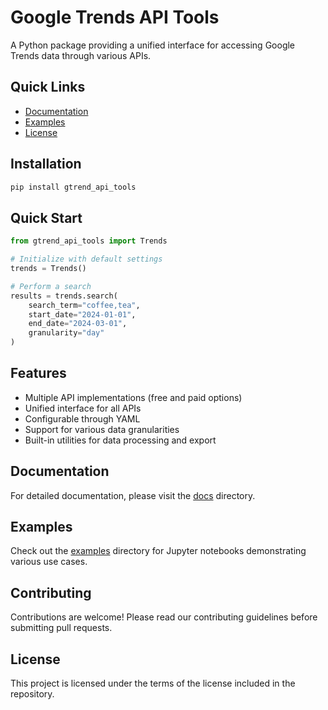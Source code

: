# Google Trends API Tools

A Python package providing a unified interface for accessing Google Trends data through various APIs.

## Quick Links
- [Documentation](docs/README.md)
- [Examples](examples/)
- [License](LICENSE)

## Installation
```bash
pip install gtrend_api_tools
```

## Quick Start
```python
from gtrend_api_tools import Trends

# Initialize with default settings
trends = Trends()

# Perform a search
results = trends.search(
    search_term="coffee,tea",
    start_date="2024-01-01",
    end_date="2024-03-01",
    granularity="day"
)
```

## Features
- Multiple API implementations (free and paid options)
- Unified interface for all APIs
- Configurable through YAML
- Support for various data granularities
- Built-in utilities for data processing and export

## Documentation
For detailed documentation, please visit the [docs](docs/README.md) directory.

## Examples
Check out the [examples](examples/) directory for Jupyter notebooks demonstrating various use cases.

## Contributing
Contributions are welcome! Please read our contributing guidelines before submitting pull requests.

## License
This project is licensed under the terms of the license included in the repository.
